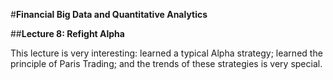 #**Financial Big Data and Quantitative Analytics**

##**Lecture 8: Refight Alpha**

This lecture is very interesting: learned a typical Alpha strategy; learned the principle of Paris Trading; and the trends of these strategies is very special.
